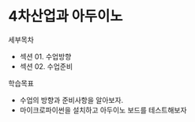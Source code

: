 # 4차산업과 아두이노

세부목차
- 섹션 01. 수업방향
- 섹션 02. 수업준비

학습목표
- 수업의 방향과 준비사항을 알아보자. 
- 마이크로파이썬을 설치하고 아두이노 보드를 테스트해보자
